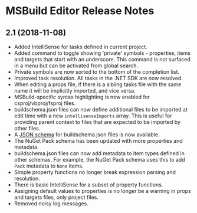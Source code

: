 MSBuild Editor Release Notes
===

2.1 (2018-11-08)
---

* Added IntelliSense for tasks defined in current project.
* Added command to toggle showing 'private' symbols - properties, items
  and targets that start with an underscore. This command is not surfaced
  in a menu but can be activated from global search.
* Private symbols are now sorted to the bottom of the completion list.
* Improved task resolution. All tasks in the .NET SDK are now resolved.
* When editing a props file, if there is a sibling tasks file with the
  same name it will be implicitly imported, and vice versa.
* MSBuild-specific syntax highlighting is now enabled for csproj/vbproj/fsproj files.
* buildschema.json files can now define additional files to be imported
  at edit time with a new `intellisenseImports` array. This is useful
  for providing parent context to files that are expected to be imported
  by other files.
* A [JSON schema](MonoDevelop.MSBuildEditor/Schemas/buildschema.json)
  for buildschema.json files is now available.
* The NuGet Pack schema has been updated with more properties and metadata.
* buildschema.json files can now add metadata to item types defined in
  other schemas. For example, the NuGet Pack schema uses this to add
  `Pack` metadata to `None` items.
* Simple property functions no longer break expression parsing and resolution.
* There is basic IntelliSense for a subset of property functions.
* Assigning default values to properties is no longer be a warning
  in props and targets files, only project files.
* Removed noisy log messages.